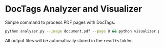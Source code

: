 # DocTags Analyzer and Visualizer

Simple command to process PDF pages with DocTags:

```bash
python analyzer.py --image document.pdf --page 8 && python visualizer.py --doctags results/output.doctags.txt --pdf document.pdf --page 8 --adjust && python picture_extractor.py --doctags results/output.doctags.txt --pdf document.pdf --page 8 --adjust
```

All output files will be automatically stored in the `results` folder.